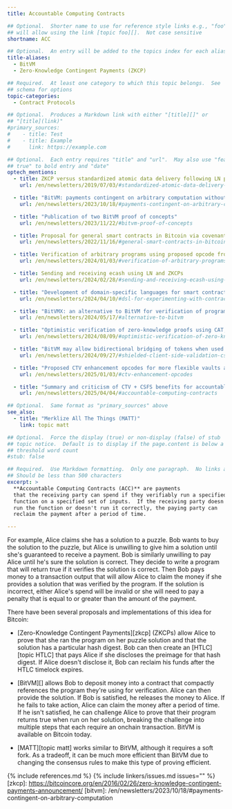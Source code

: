 ```yaml
---
title: Accountable Computing Contracts

## Optional.  Shorter name to use for reference style links e.g., "foo"
## will allow using the link [topic foo][].  Not case sensitive
shortname: ACC

## Optional.  An entry will be added to the topics index for each alias
title-aliases:
  - BitVM
  - Zero-Knowledge Contingent Payments (ZKCP)

## Required.  At least one category to which this topic belongs.  See
## schema for options
topic-categories:
  - Contract Protocols

## Optional.  Produces a Markdown link with either "[title][]" or
## "[title](link)"
#primary_sources:
#    - title: Test
#    - title: Example
#      link: https://example.com

## Optional.  Each entry requires "title" and "url".  May also use "feature:
## true" to bold entry and "date"
optech_mentions:
  - title: ZKCP versus standardized atomic data delivery following LN payments
    url: /en/newsletters/2019/07/03/#standardized-atomic-data-delivery-following-ln-payments

  - title: "BitVM: payments contingent on arbitrary computation without consensus changes"
    url: /en/newsletters/2023/10/18/#payments-contingent-on-arbitrary-computation

  - title: "Publication of two BitVM proof of concepts"
    url: /en/newsletters/2023/11/22/#bitvm-proof-of-concepts

  - title: Proposal for general smart contracts in Bitcoin via covenants
    url: /en/newsletters/2022/11/16/#general-smart-contracts-in-bitcoin-via-covenants

  - title: Verification of arbitrary programs using proposed opcode from MATT
    url: /en/newsletters/2024/01/03/#verification-of-arbitrary-programs-using-proposed-opcode-from-matt

  - title: Sending and receiving ecash using LN and ZKCPs
    url: /en/newsletters/2024/02/28/#sending-and-receiving-ecash-using-ln-and-zkcps

  - title: "Development of domain-specific languages for smart contracting, including with BitVM"
    url: /en/newsletters/2024/04/10/#dsl-for-experimenting-with-contracts

  - title: "BitVMX: an alternative to BitVM for verification of program execution"
    url: /en/newsletters/2024/05/17/#alternative-to-bitvm

  - title: "Optimistic verification of zero-knowledge proofs using CAT, MATT, and Elftrace"
    url: /en/newsletters/2024/08/09/#optimistic-verification-of-zero-knowledge-proofs-using-cat-matt-and-elftrace

  - title: "BitVM may allow bidirectional bridging of tokens when used with Shielded CSV"
    url: /en/newsletters/2024/09/27/#shielded-client-side-validation-csv

  - title: "Proposed CTV enhancement opcodes for more flexible vaults and accountable computing"
    url: /en/newsletters/2025/01/03/#ctv-enhancement-opcodes

  - title: "Summary and criticism of CTV + CSFS benefits for accountable computing contracts"
    url: /en/newsletters/2025/04/04/#accountable-computing-contracts

## Optional.  Same format as "primary_sources" above
see_also:
  - title: "Merklize All The Things (MATT)"
    link: topic matt

## Optional.  Force the display (true) or non-display (false) of stub
## topic notice.  Default is to display if the page.content is below a
## threshold word count
#stub: false

## Required.  Use Markdown formatting.  Only one paragraph.  No links allowed.
## Should be less than 500 characters
excerpt: >
  **Accountable Computing Contracts (ACC)** are payments
  that the receiving party can spend if they verifiably run a specified
  function on a specified set of inputs.  If the receiving party doesn't
  run the function or doesn't run it correctly, the paying party can
  reclaim the payment after a period of time.

---
```

For example, Alice claims she has a solution to a puzzle.  Bob wants to
buy the solution to the puzzle, but Alice is unwilling to give him a
solution until she's guaranteed to receive a payment.  Bob is similarly
unwilling to pay Alice until he's sure the solution is correct.  They
decide to write a program that will return true if it verifies the
solution is correct. Then Bob pays money to a transaction output that
will allow Alice to claim the money if she provides a solution that was
verified by the program.  If the solution is incorrect, either Alice's
spend will be invalid or she will need to pay a penalty that is equal to
or greater than the amount of the payment.

There have been several proposals and implementations of this idea for
Bitcoin:

- [Zero-Knowledge Contingent Payments][zkcp] (ZKCPs) allow Alice to
  prove that she ran the program on her puzzle solution and that the
  solution has a particular hash digest.  Bob can then create an
  [HTLC][topic HTLC] that pays Alice if she discloses the preimage for
  that hash digest.  If Alice doesn't disclose it, Bob can reclaim his
  funds after the HTLC timelock expires.

- [BitVM][] allows Bob to deposit money into a contract that
  compactly references the program they're using for verification.
  Alice can then provide the solution.  If Bob is satisfied, he releases
  the money to Alice.  If he fails to take action, Alice can claim the
  money after a period of time.  If he isn't satisfied, he can challenge
  Alice to prove that their program returns true when run on her
  solution, breaking the challenge into multiple steps that each require
  an onchain transaction.  BitVM is available on Bitcoin today.

- [MATT][topic matt] works similar to BitVM, although it requires a soft
  fork.  As a tradeoff, it can be much more efficient than BitVM due to
  changing the consensus rules to make this type of proving
  efficient.

{% include references.md %}
{% include linkers/issues.md issues="" %}
[zkcp]: https://bitcoincore.org/en/2016/02/26/zero-knowledge-contingent-payments-announcement/
[bitvm]: /en/newsletters/2023/10/18/#payments-contingent-on-arbitrary-computation
